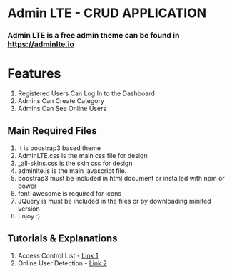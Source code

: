 # Admin LTE - CRUD APPLICATION

### Admin LTE is a free admin theme can be found in https://adminlte.io

# Features

1. Registered Users Can Log In to the Dashboard
2. Admins Can Create Category
3. Admins Can See Online Users

## Main Required Files

1.  It is boostrap3 based theme
2.  AdminLTE.css is the main css file for design
3.  \_all-skins.css is the skin css for design
4.  adminlte.js is the main javascript file.
5.  boostrap3 must be included in html document or installed with npm or bower
6.  font-awesome is required for icons
7.  JQuery is must be included in the files or by downloading minifed version
8.  Enjoy :)

## Tutorials & Explanations

1. Access Control List - [Link 1](tutorials/acl.md)
2. Online User Detection - [Link 2](tutorials/oud.md)
